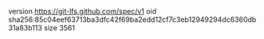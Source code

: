 version https://git-lfs.github.com/spec/v1
oid sha256:85c04eef63713ba3dfc42f69ba2edd12cf7c3eb12949294dc6360db31a83b113
size 3561
